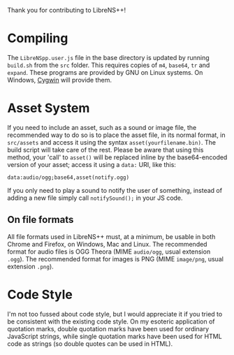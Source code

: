 Thank you for contributing to LibreNS++!

Compiling
=========
The `LibreNSpp.user.js` file in the base directory is updated by running `build.sh` from the `src` folder.
This requires copies of `m4`, `base64`, `tr` and `expand`.
These programs are provided by GNU on Linux systems.
On Windows, [Cygwin](https://cygwin.com/) will provide them.

Asset System
============
If you need to include an asset, such as a sound or image file,
the recommended way to do so is
to place the asset file, in its normal format, in `src/assets`
and access it using the syntax `asset(yourfilename.bin)`.
The build script will take care of the rest.
Please be aware that using this method, your 'call' to `asset()`
will be replaced inline by the base64-encoded version of your asset;
access it using a `data:` URI, like this:
```
data:audio/ogg;base64,asset(notify.ogg)
```

If you only need to play a sound to notify the user of something,
instead of adding a new file simply call `notifySound();` in your JS code.

On file formats
---------------
All file formats used in LibreNS++ must, at a minimum, be usable in both Chrome and Firefox, on Windows, Mac and Linux.
The recommended format for audio files is OGG Theora (MIME `audio/ogg`, usual extension `.ogg`).
The recommended format for images is PNG (MIME `image/png`, usual extension `.png`).

Code Style
==========
I'm not too fussed about code style, but I would appreciate it if you tried to be consistent with the existing code style. On my esoteric application of quotation marks, double quotation marks have been used for ordinary JavaScript strings, while single quotation marks have been used for HTML code as strings (so double quotes can be used in HTML).
